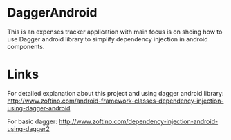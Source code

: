 # DaggerAndroid
This is an expenses tracker application with main focus is on shoing how to use Dagger android library to simplify dependency injection in android components.

# Links
For detailed explanation about this project and using dagger android library:  
http://www.zoftino.com/android-framework-classes-dependency-injection-using-dagger-android

For basic dagger: 
http://www.zoftino.com/dependency-injection-android-using-dagger2
